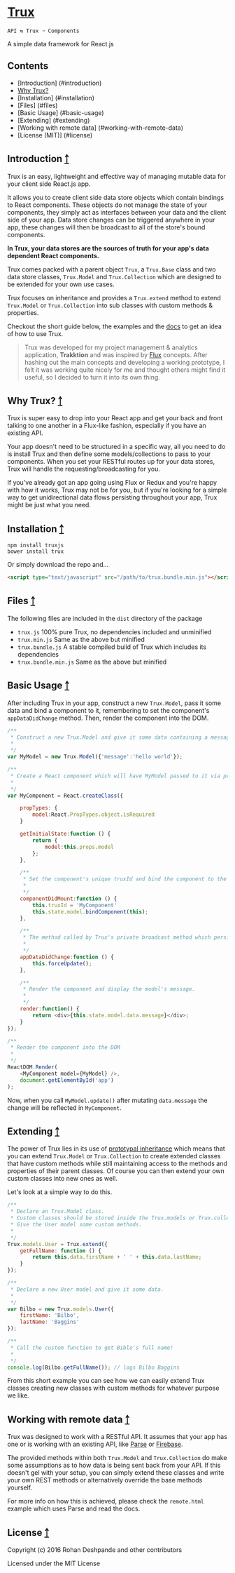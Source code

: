 # [Trux](https://github.com/rohan-deshpande/trux) 

`API ⇆ Trux ➝ Components`

A simple data framework for React.js

## Contents

* [Introduction] (#introduction)
* [Why Trux?](#why-trux)
* [Installation] (#installation)
* [Files] (#files)
* [Basic Usage] (#basic-usage)
* [Extending] (#extending)
* [Working with remote data] (#working-with-remote-data)
* [License (MIT)] (#license)

## Introduction [￪](#contents)

Trux is an easy, lightweight and effective way of managing mutable data for your client side React.js app.

It allows you to create client side data store objects which contain bindings to React components. These objects do not manage the state of your components, they simply act as interfaces between your data and the client side of your app. Data store changes can be triggered anywhere in your app, these changes will then be broadcast to all of the store's bound components.

**In Trux, your data stores are the sources of truth for your app's data dependent React components.**

Trux comes packed with a parent object `Trux`, a `Trux.Base` class and two data store classes, `Trux.Model` and `Trux.Collection` which are designed to be extended for your own use cases.

Trux focuses on inheritance and provides a `Trux.extend` method to extend `Trux.Model` or `Trux.Collection` into sub classes with custom methods & properties.

Checkout the short guide below, the examples and the [docs](http://rohandeshpande.com/trux) to get an idea of how to use Trux.

> Trux was developed for my project management & analytics application, **Trakktion** and was inspired by [Flux](https://facebook.github.io/flux/) concepts. After hashing out the main concepts and developing a working prototype, I felt it was working quite nicely for me and thought others might find it useful, so I decided to turn it into its own thing.

## Why Trux? [￪](#contents)

Trux is super easy to drop into your React app and get your back and front talking to one another in a Flux-like fashion, especially if you have an existing API.

Your app doesn't need to be structured in a specific way, all you need to do is install Trux and then define some models/collections to pass to your components. When you set your RESTful routes up for your data stores, Trux will handle the requesting/broadcasting for you. 

If you've already got an app going using Flux or Redux and you're happy with how it works, Trux may not be for you, but if you're looking for a simple way to get unidirectional data flows persisting throughout your app, Trux might be just what you need. 

## Installation [￪](#contents)

```
npm install truxjs
bower install trux
```

Or simply download the repo and...

```html
<script type="text/javascript" src="/path/to/trux.bundle.min.js"></script>
```


## Files [￪](#contents)

The following files are included in the `dist` directory of the package

* `trux.js` 100% pure Trux, no dependencies included and unminified
* `trux.min.js` Same as the above but minified
* `trux.bundle.js` A stable compiled build of Trux which includes its dependencies
* `trux.bundle.min.js` Same as the above but minified

## Basic Usage [￪](#contents)

After including Trux in your app, construct a new `Trux.Model`, pass it some data and bind a component to it, remembering to set the component's `appDataDidChange` method. Then, render the component into the DOM.

```javascript
/**
 * Construct a new Trux.Model and give it some data containing a message property.
 *
 */
var MyModel = new Trux.Model({'message':'hello world'});

/**
 * Create a React component which will have MyModel passed to it via props.
 *
 */
var MyComponent = React.createClass({

	propTypes: {
		model:React.PropTypes.object.isRequired
	}

    getInitialState:function () {
        return {
            model:this.props.model
        };
    },

    /**
     * Set the component's unique truxId and bind the component to the model.
     *
     */
    componentDidMount:function () {
        this.truxId = 'MyComponent'
        this.state.model.bindComponent(this);
    },

    /**
     * The method called by Trux's private broadcast method which persists changes in data across bound components.
     *
     */
    appDataDidChange:function () {
        this.forceUpdate();
    },

    /**
     * Render the component and display the model's message.
     *
     */
    render:function() {
        return <div>{this.state.model.data.message}</div>;
    }
});

/**
 * Render the component into the DOM
 *
 */
ReactDOM.Render(
	<MyComponent model={MyModel} />,
	document.getElementById('app')
);
```

Now, when you call `MyModel.update()` after mutating `data.message` the change will be reflected in `MyComponent`.


## Extending [￪](#contents)

The power of Trux lies in its use of [prototypal inheritance](https://developer.mozilla.org/en-US/docs/Web/JavaScript/Introduction_to_Object-Oriented_JavaScript) which means that you can extend `Trux.Model` or `Trux.Collection` to create extended classes that have custom methods while still maintaining access to the methods and properties of their parent classes. Of course you can then extend your own custom classes into new ones as well.

Let's look at a simple way to do this.

```javascript
/**
 * Declare an Trux.Model class.
 * Custom classes should be stored inside the Trux.models or Trux.collections objects for easy reference.
 * Give the User model some custom methods.
 *
 */
Trux.models.User = Trux.extend({
    getFullName: function () {
        return this.data.firstName + ' ' + this.data.lastName;
    }
});

/**
 * Declare a new User model and give it some data.
 *
 */
var Bilbo = new Trux.models.User({
	firstName: 'Bilbo',
	lastName: 'Baggins'
});

/**
 * Call the custom function to get Biblo's full name!
 *
 */
console.log(Bilbo.getFullName()); // logs Bilbo Baggins

```

From this short example you can see how we can easily extend Trux classes creating new classes with custom methods for whatever purpose we like.


## Working with remote data [￪](#contents)

Trux was designed to work with a RESTful API. It assumes that your app has one or is working with an existing API, like [Parse](https://parse.com) or [Firebase](https://firebase.com).

The provided methods within both `Trux.Model` and `Trux.Collection` do make some assumptions as to how data is being sent back from your API. If this doesn't gel with your setup, you can simply extend these classes and write your own REST methods or alternatively override the base methods yourself.

For more info on how this is achieved, please check the `remote.html` example which uses Parse and read the docs.

## License [￪](#contents)

Copyright (c) 2016 Rohan Deshpande and other contributors

Licensed under the MIT License
